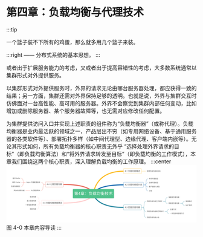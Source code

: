 # 第四章：负载均衡与代理技术

:::tip <a/>

一个篮子装不下所有的鸡蛋，那么就多用几个篮子来装。

:::right
—— 分布式系统的基本思想。
:::

或者出于扩展服务能力的考虑，又或者出于提高容错性的考虑，大多数系统通常以集群形式对外提供服务。

以集群形式对外提供服务时，外界的请求无论由哪台服务器处理，都应获得一致的结果；另一方面，集群还需对外界保持足够的透明。也就是说，外界与集群交互时仿佛面对一台高性能、高可用的服务器。外界不会察觉到集群内部任何变动，比如增加或删除服务器、某个服务器故障等，也无需对应修改任何配置。

为集群提供访问入口并实现上述职责的组件称为“负载均衡器”（或称代理）。负载均衡器是业内最活跃的领域之一，产品层出不穷（如专用网络设备、基于通用服务器的各类软件等）、部署拓扑多样（如中间代理型、边缘代理、客户端内嵌等）。无论其形式如何，所有负载均衡器的核心职责无外乎 “选择处理外界请求的目标”（即负载均衡算法）和“将外界请求转发至目标”（即负载均衡的工作模式），本章我们围绕这两个核心职责，深入理解负载均衡的工作原理。
:::center
  ![](../assets/balance-summary.png)<br/>
  图 4-0 本章内容导读
:::
